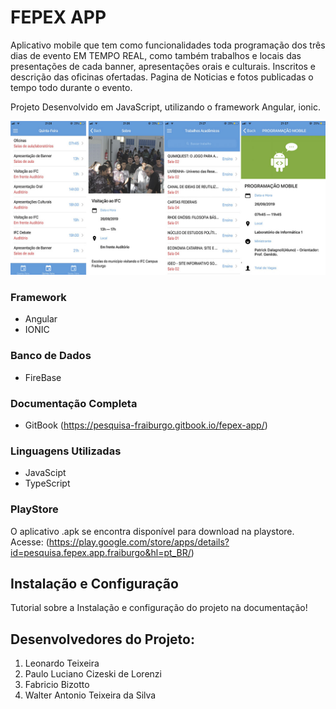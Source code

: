 # FEPEX APP

Aplicativo mobile que tem como funcionalidades toda programação dos três dias de evento EM TEMPO REAL, como também trabalhos e locais das presentações de cada banner, apresentações orais e culturais. Inscritos e descrição das oficinas ofertadas. Pagina de Noticias e fotos publicadas o tempo todo durante o evento. 

 Projeto Desenvolvido em JavaScript, utilizando o framework Angular, ionic.

 ![](/img_readme/todas_telas.jpg)

### Framework

* Angular
* IONIC

### Banco de Dados 

* FireBase

### Documentação Completa

* GitBook (<https://pesquisa-fraiburgo.gitbook.io/fepex-app/>)


### Linguagens Utilizadas

* JavaScipt
* TypeScript

### PlayStore

O aplicativo .apk se encontra disponível para download na playstore. Acesse: (<https://play.google.com/store/apps/details?id=pesquisa.fepex.app.fraiburgo&hl=pt_BR/>)


## Instalação e Configuração
Tutorial sobre a Instalação e configuração do projeto na documentação! 

## Desenvolvedores do Projeto:

1. Leonardo Teixeira
2. Paulo Luciano Cizeski de Lorenzi
3. Fabricio Bizotto
4. Walter Antonio Teixeira da Silva
